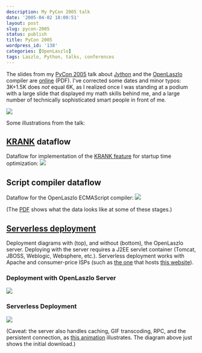```yaml
---
description: My PyCon 2005 talk
date: '2005-04-02 18:00:51'
layout: post
slug: pycon-2005
status: publish
title: PyCon 2005
wordpress_id: '138'
categories: [OpenLaszlo]
tags: Laszlo, Python, talks, conferences
---
```


The slides from my [PyCon 2005](http://www.python.org/pycon/2005/) talk about [Jython](http://www.jython.org/) and the [OpenLaszlo](http://openlaszlo.org) compiler are [online](/talks/Laszlo%20PyCon%202005.pdf) (PDF).  I've corrected some dates and minor typos:  3K+1.5K does _not_ equal 6K, as I realized once I was standing at a podium with a large slide that displayed my math skills behind me, and a large number of technically sophisticated smart people in front of me.

![](/images/2005/laszlo-implementation-languages.png)

Some illustrations from the talk:

## [KRANK](/archives/2004/03/optimizing-for-broadband) dataflow

Dataflow for implementation of the [KRANK feature](/archives/2004/03/optimizing-for-broadband) for startup time optimization:
![](/images/2005/krank-dataflow.png)

## Script compiler dataflow

Dataflow for the OpenLaszlo ECMAScript compiler:
![](/images/2005/script-dataflow.png)

(The [PDF](/talks/Laszlo%20PyCon%202005.pdf) shows what the data looks like at some of these stages.)

## [Serverless deployment](http://www.davidtemkin.com/mtarchive/000009.html)

Deployment diagrams with (top), and without (bottom), the OpenLaszlo server.  Deploying with the server requires a J2EE servlet container (Tomcat, JBOSS, Weblogic, Websphere, etc.).  Serverless deployment works with Apache and consumer-price ISPs (such as [the one](http://dreamhost.com) that hosts [this website](http://osteele.com)).

### Deployment with OpenLaszlo Server
![](/images/2005/serverful.png)

### Serverless Deployment
![](/images/2005/serverless.png)

(Caveat: the server also handles caching, GIF transcoding, RPC, and the persistent connection, as [this animation](http://www.laszlosystems.com/products/platformoverview/lps_flow.php) illustrates.  The diagram above just shows the initial download.)
